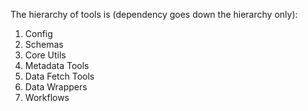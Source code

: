 The hierarchy of tools is (dependency goes down the hierarchy only):

1. Config 
2. Schemas 
3. Core Utils 
4. Metadata Tools 
5. Data Fetch Tools 
6. Data Wrappers 
7. Workflows 